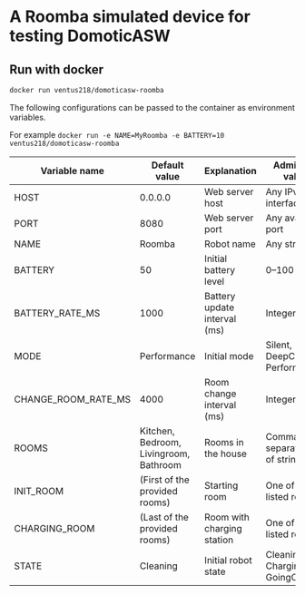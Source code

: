 # A Roomba simulated device for testing DomoticASW

## Run with docker

```sh
docker run ventus218/domoticasw-roomba
```

The following configurations can be passed to the container as environment variables.

For example `docker run -e NAME=MyRoomba -e BATTERY=10 ventus218/domoticasw-roomba`

| Variable name       | Default value                          | Explanation                  | Admissible values                 |
| ------------------- | -------------------------------------- | ---------------------------- | --------------------------------- |
| HOST                | 0.0.0.0                                | Web server host              | Any IPv4 interface                |
| PORT                | 8080                                   | Web server port              | Any available port                |
| NAME                | Roomba                                 | Robot name                   | Any string                        |
| BATTERY             | 50                                     | Initial battery level        | 0–100                             |
| BATTERY_RATE_MS     | 1000                                   | Battery update interval (ms) | Integers >= 0                     |
| MODE                | Performance                            | Initial mode                 | Silent, DeepCleaning, Performance |
| CHANGE_ROOM_RATE_MS | 4000                                   | Room change interval (ms)    | Integers >= 0                     |
| ROOMS               | Kitchen, Bedroom, Livingroom, Bathroom | Rooms in the house           | Comma-separated list of strings   |
| INIT_ROOM           | (First of the provided rooms)          | Starting room                | One of the listed rooms           |
| CHARGING_ROOM       | (Last of the provided rooms)           | Room with charging station   | One of the listed rooms           |
| STATE               | Cleaning                               | Initial robot state          | Cleaning, Charging, GoingCharging |
